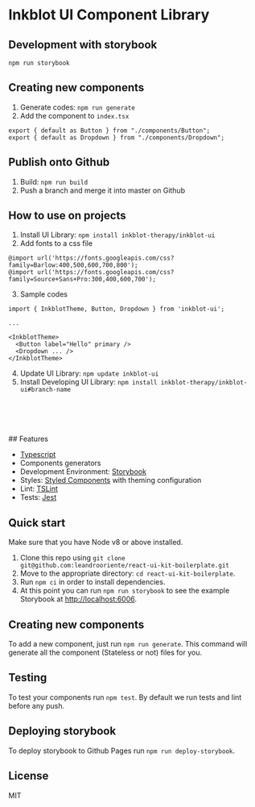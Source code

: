 # Inkblot UI Component Library 

## Development with storybook
`npm run storybook`  
## Creating new components
1. Generate codes: `npm run generate`
2. Add the component to `index.tsx`
```
export { default as Button } from "./components/Button";
export { default as Dropdown } from "./components/Dropdown";
```
## Publish onto Github
1. Build: `npm run build`
2. Push a branch and merge it into master on Github
## How to use on projects
1. Install UI Library: `npm install inkblot-therapy/inkblot-ui`
2. Add fonts to a css file
```
@import url('https://fonts.googleapis.com/css?family=Barlow:400,500,600,700,800');
@import url('https://fonts.googleapis.com/css?family=Source+Sans+Pro:300,400,600,700');
```
3. Sample codes
```
import { InkblotTheme, Button, Dropdown } from 'inkblot-ui';

...

<InkblotTheme>
  <Button label="Hello" primary />
  <Dropdown ... />
</InkblotTheme>
```
4. Update UI Library: `npm update inkblot-ui`
5. Install Developing UI Library: `npm install inkblot-therapy/inkblot-ui#branch-name`

<br/>
<br/>
<br/>
<br/>
## Features

- [Typescript](https://www.typescriptlang.org)
- Components generators
- Development Environment: [Storybook](https://storybook.js.org/)
- Styles: [Styled Components](https://www.styled-components.com/) with theming configuration
- Lint: [TSLint](https://palantir.github.io/tslint/)
- Tests: [Jest](https://jestjs.io/)

## Quick start

Make sure that you have Node v8 or above installed.

1. Clone this repo using `git clone  git@github.com:leandrooriente/react-ui-kit-boilerplate.git`
2. Move to the appropriate directory: `cd react-ui-kit-boilerplate`.
3. Run `npm ci` in order to install dependencies.
4. At this point you can run `npm run storybook` to see the example Storybook at [http://localhost:6006](http://localhost:6006).

## Creating new components

To add a new component, just run `npm run generate`. This command will generate all the component (Stateless or not) files for you.

## Testing

To test your components run `npm test`.
By default we run tests and lint before any push.

## Deploying storybook

To deploy storybook to Github Pages run `npm run deploy-storybook`.

## License

MIT
